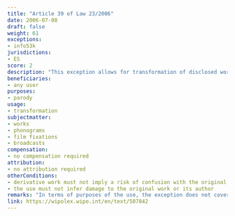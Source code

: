 ```yaml
---
title: "Article 39 of Law 23/2006"
date: 2006-07-08
draft: false
weight: 61
exceptions:
- info53k
jurisdictions:
- ES
score: 2
description: "This exception allows for transformation of disclosed works by way of parody, as long as it does not imply a risk of confusion with the original work or infer damage to the original work or its author." 
beneficiaries:
- any user
purposes: 
- parody
usage:
- transformation
subjectmatter:
- works
- phonograms
- film fixations
- broadcasts
compensation:
- no compensation required
attribution: 
- no attribution required
otherConditions:
- derivative work must not imply a risk of confusion with the original work 
- the use must not infer damage to the original work or its author
remarks: "In terms of purposes of the use, the exception does not cover caricature and pastiche. The exception applies to neighbouring rights on the basis of the general provision of Art. 132 of the Law."
link: https://wipolex.wipo.int/en/text/507842
---
```

